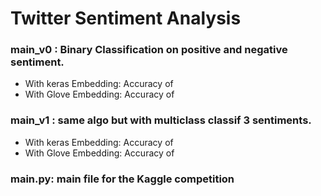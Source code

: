 # Twitter Sentiment Analysis  

### main_v0 : Binary Classification on positive and negative sentiment.
- With keras Embedding: Accuracy of
- With Glove Embedding: Accuracy of

### main_v1 : same algo but with multiclass classif 3 sentiments.  
- With keras Embedding: Accuracy of
- With Glove Embedding: Accuracy of

### main.py: main file for the Kaggle competition  
